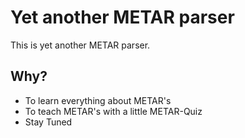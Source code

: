 # Yet another METAR parser

This is yet another METAR parser.

## Why?

* To learn everything about METAR's
* To teach METAR's with a little METAR-Quiz
* Stay Tuned